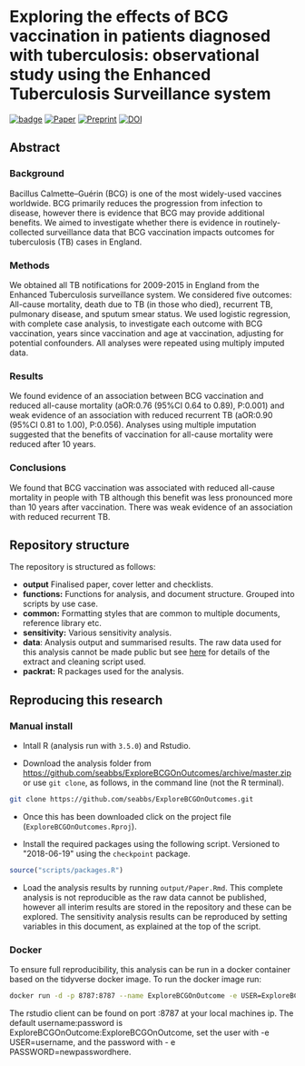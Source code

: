 
Exploring the effects of BCG vaccination in patients diagnosed with tuberculosis: observational study using the Enhanced Tuberculosis Surveillance system
=========================================================================================================================================================

[![badge](https://img.shields.io/badge/Launch-Analysis-lightblue.svg)](https://mybinder.org/v2/gh/seabbs/ExploreBCGOnOutcomes/master?urlpath=rstudio) [![Paper](https://img.shields.io/badge/Paper-10.1016/j.vaccine.2019.06.056-lightgreen.svg)](https://doi.org/10.1016/j.vaccine.2019.06.056) [![Preprint](https://img.shields.io/badge/Preprint-10.1101/366476-lightgrey.svg)](https://doi.org/10.1101/366476) [![DOI](https://zenodo.org/badge/127124135.svg)](https://zenodo.org/badge/latestdoi/127124135)

Abstract
--------

### Background

Bacillus Calmette–Guérin (BCG) is one of the most widely-used vaccines worldwide. BCG primarily reduces the progression from infection to disease, however there is evidence that BCG may provide additional benefits. We aimed to investigate whether there is evidence in routinely-collected surveillance data that BCG vaccination impacts outcomes for tuberculosis (TB) cases in England.

### Methods

We obtained all TB notifications for 2009-2015 in England from the Enhanced Tuberculosis surveillance system. We considered five outcomes: All-cause mortality, death due to TB (in those who died), recurrent TB, pulmonary disease, and sputum smear status. We used logistic regression, with complete case analysis, to investigate each outcome with BCG vaccination, years since vaccination and age at vaccination, adjusting for potential confounders. All analyses were repeated using multiply imputed data.

### Results

We found evidence of an association between BCG vaccination and reduced all-cause mortality (aOR:0.76 (95%CI 0.64 to 0.89), P:0.001) and weak evidence of an association with reduced recurrent TB (aOR:0.90 (95%CI 0.81 to 1.00), P:0.056). Analyses using multiple imputation suggested that the benefits of vaccination for all-cause mortality were reduced after 10 years.

### Conclusions

We found that BCG vaccination was associated with reduced all-cause mortality in people with TB although this benefit was less pronounced more than 10 years after vaccination. There was weak evidence of an association with reduced recurrent TB.

Repository structure
--------------------

The repository is structured as follows:

-   **output** Finalised paper, cover letter and checklists.
-   **functions:** Functions for analysis, and document structure. Grouped into scripts by use case.
-   **common:** Formatting styles that are common to multiple documents, reference library etc.
-   **sensitivity:** Various sensitivity analysis.
-   **data**: Analysis output and summarised results. The raw data used for this analysis cannot be made public but see [here](https://www.samabbott.co.uk/tbinenglanddataclean/) for details of the extract and cleaning script used.
-   **packrat:** R packages used for the analysis.

Reproducing this research
-------------------------

### Manual install

-   Intall R (analysis run with `3.5.0`) and Rstudio.

-   Download the analysis folder from <https://github.com/seabbs/ExploreBCGOnOutcomes/archive/master.zip> or use `git clone`, as follows, in the command line (not the R terminal).

``` bash
git clone https://github.com/seabbs/ExploreBCGOnOutcomes.git
```

-   Once this has been downloaded click on the project file (`ExploreBCGOnOutcomes.Rproj`).

-   Install the required packages using the following script. Versioned to "2018-06-19" using the `checkpoint` package.

``` r
source("scripts/packages.R")
```

-   Load the analysis results by running `output/Paper.Rmd`. This complete analysis is not reproducible as the raw data cannot be published, however all interim results are stored in the repository and these can be explored. The sensitivity analysis results can be reproduced by setting variables in this document, as explained at the top of the script.

### Docker

To ensure full reproducibility, this analysis can be run in a docker container based on the tidyverse docker image. To run the docker image run:

``` bash
docker run -d -p 8787:8787 --name ExploreBCGOnOutcome -e USER=ExploreBCGOnOutcome -e PASSWORD=ExploreBCGOnOutcome seabbs/explorebcgonoutcome
```

The rstudio client can be found on port :8787 at your local machines ip. The default username:password is ExploreBCGOnOutcome:ExploreBCGOnOutcome, set the user with -e USER=username, and the password with - e PASSWORD=newpasswordhere.
